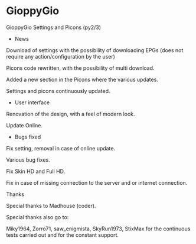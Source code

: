 # GioppyGio

GioppyGio Settings and Picons (py2/3)

* News

Download of settings with the possibility of downloading EPGs (does not require any action/configuration by the user)

Picons code rewritten, with the possibility of multi download.

Added a new section in the Picons where the various updates.

Settings and picons continuously updated.

* User interface

Renovation of the design, with a feel of modern look.

Update Online.

* Bugs fixed

Fix setting, removal in case of online update.

Various bug fixes.

Fix Skin HD and Full HD.

Fix in case of missing connection to the server and or internet connection.


Thanks

Special thanks to Madhouse (coder).

Special thanks also go to:

Miky1964, Zorro71, saw_enigmista, SkyRun1973, StixMax for the continuous tests carried out and for the constant support.
